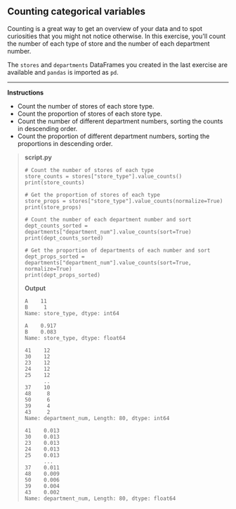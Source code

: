 ## Counting categorical variables

Counting is a great way to get an overview of your data and to spot curiosities that you might not notice otherwise. In this exercise, you'll count the number of each type of store and the number of each department number.

The `stores` and `departments` DataFrames you created in the last exercise are available and `pandas` is imported as `pd`.

<hr>

**Instructions**

* Count the number of stores of each store type.
* Count the proportion of stores of each store type.
* Count the number of different department numbers, sorting the counts in descending order.
* Count the proportion of different department numbers, sorting the proportions in descending order.

> **script.py**
> ```
> # Count the number of stores of each type
> store_counts = stores["store_type"].value_counts()
> print(store_counts)
> 
> # Get the proportion of stores of each type
> store_props = stores["store_type"].value_counts(normalize=True)
> print(store_props)
> 
> # Count the number of each department number and sort
> dept_counts_sorted = departments["department_num"].value_counts(sort=True)
> print(dept_counts_sorted)
> 
> # Get the proportion of departments of each number and sort
> dept_props_sorted = departments["department_num"].value_counts(sort=True, normalize=True)
> print(dept_props_sorted)
> ```
> 
> **Output**
> ```
> A    11
> B     1
> Name: store_type, dtype: int64
> 
> A    0.917
> B    0.083
> Name: store_type, dtype: float64
> 
> 41    12
> 30    12
> 23    12
> 24    12
> 25    12
>       ..
> 37    10
> 48     8
> 50     6
> 39     4
> 43     2
> Name: department_num, Length: 80, dtype: int64
> 
> 41    0.013
> 30    0.013
> 23    0.013
> 24    0.013
> 25    0.013
>       ...
> 37    0.011
> 48    0.009
> 50    0.006
> 39    0.004
> 43    0.002
> Name: department_num, Length: 80, dtype: float64
> ```